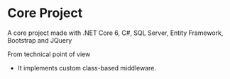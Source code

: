 # Core Project

A core project made with .NET Core 6, C#, SQL Server, Entity Framework, Bootstrap and JQuery

From technical point of view

- It implements custom class-based middleware. 

